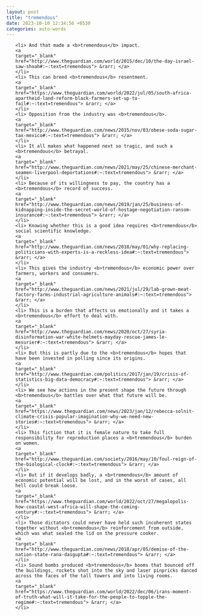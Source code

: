 ```yaml
---
layout: post
title: "tremendous"
date: 2023-10-10 12:34:56 +0530
categories: auto-words
---
```

<ol>

    <li> And that made a <b>tremendous</b> impact.
    <a 
    target="_blank" 
    href="http://www.theguardian.com/world/2015/dec/10/the-day-israel-saw-shoah#:~:text=tremendous"> &rarr; </a>
    </li>
    <li> This can breed <b>tremendous</b> resentment.
    <a 
    target="_blank" 
    href="https://www.theguardian.com/world/2022/jul/05/south-africa-apartheid-land-reform-black-farmers-set-up-to-fail#:~:text=tremendous"> &rarr; </a>
    </li>
    <li> Opposition from the industry was <b>tremendous</b>.
    <a 
    target="_blank" 
    href="http://www.theguardian.com/news/2015/nov/03/obese-soda-sugar-tax-mexico#:~:text=tremendous"> &rarr; </a>
    </li>
    <li> It all makes what happened next so tragic, and such a <b>tremendous</b> betrayal.
    <a 
    target="_blank" 
    href="http://www.theguardian.com/news/2021/may/25/chinese-merchant-seamen-liverpool-deportations#:~:text=tremendous"> &rarr; </a>
    </li>
    <li> Because of its willingness to pay, the country has a <b>tremendous</b> record of success.
    <a 
    target="_blank" 
    href="http://www.theguardian.com/news/2019/jan/25/business-of-kidnapping-inside-the-secret-world-of-hostage-negotiation-ransom-insurance#:~:text=tremendous"> &rarr; </a>
    </li>
    <li> Knowing whether this is a good idea requires <b>tremendous</b> social scientific knowledge.
    <a 
    target="_blank" 
    href="http://www.theguardian.com/news/2018/may/01/why-replacing-politicians-with-experts-is-a-reckless-idea#:~:text=tremendous"> &rarr; </a>
    </li>
    <li> This gives the industry <b>tremendous</b> economic power over farmers, workers and consumers.
    <a 
    target="_blank" 
    href="http://www.theguardian.com/news/2021/jul/29/lab-grown-meat-factory-farms-industrial-agriculture-animals#:~:text=tremendous"> &rarr; </a>
    </li>
    <li> This is a burden that affects us emotionally and it takes a <b>tremendous</b> effort to deal with.
    <a 
    target="_blank" 
    href="http://www.theguardian.com/news/2020/oct/27/syria-disinformation-war-white-helmets-mayday-rescue-james-le-mesurier#:~:text=tremendous"> &rarr; </a>
    </li>
    <li> But this is partly due to the <b>tremendous</b> hopes that have been invested in polling since its origins.
    <a 
    target="_blank" 
    href="http://www.theguardian.com/politics/2017/jan/19/crisis-of-statistics-big-data-democracy#:~:text=tremendous"> &rarr; </a>
    </li>
    <li> We see how actions in the present shape the future through <b>tremendous</b> battles over what that future will be.
    <a 
    target="_blank" 
    href="https://www.theguardian.com/news/2023/jan/12/rebecca-solnit-climate-crisis-popular-imagination-why-we-need-new-stories#:~:text=tremendous"> &rarr; </a>
    </li>
    <li> This fiction that it is female nature to take full responsibility for reproduction places a <b>tremendous</b> burden on women.
    <a 
    target="_blank" 
    href="http://www.theguardian.com/society/2016/may/10/foul-reign-of-the-biological-clock#:~:text=tremendous"> &rarr; </a>
    </li>
    <li> But if it develops badly, a <b>tremendous</b> amount of economic potential will be lost, and in the worst of cases, all hell could break loose.
    <a 
    target="_blank" 
    href="https://www.theguardian.com/world/2022/oct/27/megalopolis-how-coastal-west-africa-will-shape-the-coming-century#:~:text=tremendous"> &rarr; </a>
    </li>
    <li> Those dictators could never have held such incoherent states together without <b>tremendous</b> reinforcement from outside, which was what sealed the lid on the pressure cooker.
    <a 
    target="_blank" 
    href="http://www.theguardian.com/news/2018/apr/05/demise-of-the-nation-state-rana-dasgupta#:~:text=tremendous"> &rarr; </a>
    </li>
    <li> Sound bombs produced <b>tremendous</b> booms that bounced off the buildings, rockets shot into the sky and laser pinpricks danced across the faces of the tall towers and into living rooms.
    <a 
    target="_blank" 
    href="https://www.theguardian.com/world/2022/dec/06/irans-moment-of-truth-what-will-it-take-for-the-people-to-topple-the-regime#:~:text=tremendous"> &rarr; </a>
    </li>